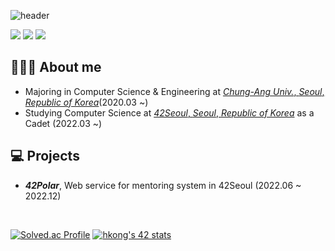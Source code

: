 ![header](https://capsule-render.vercel.app/api?type=waving&color=DCD6F7&height=260&section=header&text=Hyeonsol%20Kong&fontSize=60&fontColor=A6B1E1&fontAlignY=40&desc=besyia0k0,%20hkong&descAlignY=52&descAlign=61&animation=fadeIn)

<a href="mailto:besyia0k0@gmail.com"><img src="https://img.shields.io/badge/Gmail-D14836?style=flat-square&logo=gmail&logoColor=white&link=mailto:besyia0k0@gmail.com"/></a>
<a href="https://www.linkedin.com/in/hyeonsolkong/"><img src="https://img.shields.io/badge/LinkedIn-0077B5?style=flat-square&logo=linkedin&logoColor=white"/></a>
<a href="https://velog.io/@besyia0k0"><img src="https://img.shields.io/badge/Velog-20C997?style=flat-square&logo=Velog&logoColor=white"/></a>

<h2>👩🏻‍💻 About me</h2>
<ul>
  <li>
    Majoring in Computer Science & Engineering at <a href="https://www.cau.ac.kr/"><i>Chung-Ang Univ.</i>, <i>Seoul</i>, <i>Republic of Korea</i><a>(2020.03 ~)
  </li>
  <li>
    Studying Computer Science at <a href="https://42seoul.kr/"><i>42Seoul</i>, <i>Seoul</i>, <i>Republic of Korea</i></a> as a Cadet (2022.03 ~)
  </li>
</ul>
<h2>💻 Projects</h2>
<ul>
  <li>
    <strong><i>42Polar</i></strong>, Web service for mentoring system in 42Seoul (2022.06 ~ 2022.12)
  </li>
</ul>
<br>
  
[![Solved.ac Profile](http://mazassumnida.wtf/api/v2/generate_badge?boj=besyia0k0)](https://solved.ac/besyia0k0) [![hkong's 42 stats](https://badge42.vercel.app/api/v2/cl1nasz59003509mr46v2ku1d/stats?cursusId=21&coalitionId=85)](https://github.com/JaeSeoKim/badge42)
